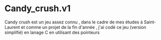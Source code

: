# Candy_crush.v1
 Candy crush est un jeu assez connu , dans le cadre de mes études à Saint-Laurent et comme un projet de la fin d'année , j'ai codé ce jeu (version simplifié) en lanage C  en utilisant des pointeurs 
